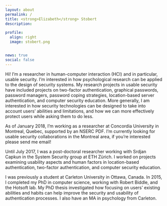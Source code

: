 ```yaml
---
layout: about
permalink: /
title: <strong>Elizabeth</strong> Stobert
description: 

profile:
  align: right
  image: stobert.png


news: true
social: false
---
```

Hi! I’m a researcher in human-computer interaction (HCI) and in particular, usable security. I’m interested in how psychological research can be applied to the design of security systems. My research projects in usable security have included projects on two-factor authentication, graphical passwords, password managers, password coping strategies, location-based server authentication, and computer security education. More generally, I am interested in how security technologies can be designed to take into account users’ abilities and limitations, and how we can more effectively protect users while asking them to do less.

As of January 2018, I’m working as a researcher at Concordia University in Montreal, Quebec, supported by an NSERC PDF. I’m currently looking for usable security collaborations in the Montreal area, if you’re interested please send me email!

Until July 2017, I was a post-doctoral researcher working with Srdjan Capkun in the System Security group at ETH Zürich. I worked on projects examining usability aspects and human factors in location-based authentication, two-factor authentication, and computer security education.

I was previously a student at Carleton University in Ottawa, Canada. In 2015, I completed my PhD in computer science, working with Robert Biddle, and the Hotsoft lab. My PhD thesis investigated how focusing on users’ existing abilities and habits can help improve the security and usability of authentication processes. I also have an MA in psychology from Carleton.
